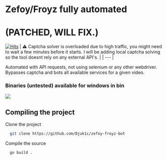 # Zefoy/Froyz fully automated
# **(PATCHED, WILL FIX.)**
[![Hits](https://hits.seeyoufarm.com/api/count/incr/badge.svg?url=https%3A%2F%2Fgithub.com%2FDjuk1c%2Fzefoy-froyz-bot&count_bg=%23E30000&title_bg=%23000000&icon=tiktok.svg&icon_color=%23FFFFFF&title=Views&edge_flat=true)](https://hits.seeyoufarm.com)
| :warning: Captcha solver is overloaded due to high traffic, you might need to wait a few minutes before it starts. I will be adding local captcha solving so the tool doesnt rely on any external API's. |
| --- |

Automated with API requests, not using selenium or any other webdriver.
Bypasses captcha and bots all available services for a given video.
### Binaries (untested) available for windows in bin
![](https://i.imgur.com/ZBYFDVr.png)
## Compiling the project

Clone the project

```bash
  git clone https://github.com/Djuk1c/zefoy-froyz-bot
```

Compile the source

```bash
  go build .
```

